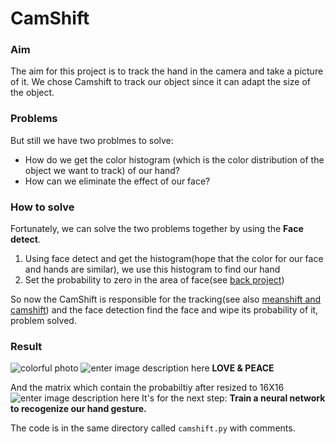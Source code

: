 ﻿# CamShift

### Aim
The aim for this project is to track the hand in the camera and take a picture of it. We chose Camshift to track our object since it can adapt the size of the object. 
### Problems
But still we have two problmes to solve:
* How do we get the color histogram (which is the color distribution of the object we want to track) of our hand?
* How can we eliminate the effect of our face?

### How to solve
Fortunately, we can solve the two problems together by using the **Face detect**.

 1. Using face detect and get the histogram(hope that the color for our face and hands are similar), we use this histogram to find our hand
 2. Set the probability to zero in the area of face(see [back project](https://github.com/wangzeyao/ComputerVision/blob/master/Markdowns/%E5%8F%8D%E5%90%91%E6%8A%95%E5%BD%B1.md))

So now the CamShift is responsible for the tracking(see also [meanshift and camshift](https://github.com/wangzeyao/ComputerVision/blob/master/Markdowns/MeanShift.md))  and the face detection find the face and wipe its probability of it, problem solved.

### Result

![colorful photo](https://lh3.googleusercontent.com/6HxHrem6aAD9bM8Zk2A43b5z9dFM8MF4_9QFZbzFZ9JEnbPemBy4QOeYSCcjK68ld1Hi1CgBwyQf "colorful")
![enter image description here](https://lh3.googleusercontent.com/H3EuGk0ECrOhvjLbq4DKDU9XV6lOUndeTKMwqzHbEO4gyKYm_iVdlINsL77aSY7loC1343-2vzOd)
**LOVE & PEACE**

And the matrix which contain the probabiltiy after resized to 16X16![enter image description here](https://lh3.googleusercontent.com/aQelvcsRgM2wn7uPCuxZxa8l-eqPfAwmnhaLyKiGmLr9_HbllHoW8iDX7J1GScJvnd_1Az0CAUQn)
It's for the next step: **Train a neural network to recogenize our hand gesture.**

The code is in the same directory called `camshift.py` with comments.
